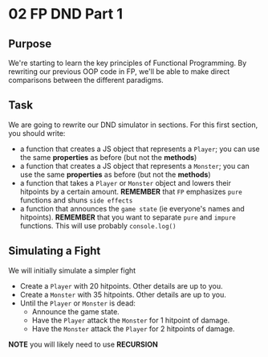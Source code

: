 # 02 FP DND Part 1

## Purpose

We're starting to learn the key principles of Functional Programming. By rewriting our previous OOP code in FP, we'll be able to make direct comparisons between the different paradigms.

## Task

We are going to rewrite our DND simulator in sections. For this first section, you should write:

- a function that creates a JS object that represents a `Player`; you can use the same **properties** as before (but not the **methods**)
- a function that creates a JS object that represents a `Monster`; you can use the same **properties** as before (but not the **methods**)
- a function that takes a `Player` or `Monster` object and lowers their hitpoints by a certain amount. **REMEMBER** that `FP` emphasizes `pure` functions and shuns `side effects`
- a function that announces the `game state` (ie everyone's names and hitpoints). **REMEMBER** that you want to separate `pure` and `impure` functions. This will use probably `console.log()`

## Simulating a Fight

We will initially simulate a simpler fight

- Create a `Player` with 20 hitpoints. Other details are up to you.
- Create a `Monster` with 35 hitpoints. Other details are up to you.
- Until the `Player` or `Monster` is dead:
  - Announce the game state.
  - Have the `Player` attack the `Monster` for 1 hitpoint of damage.
  - Have the `Monster` attack the `Player` for 2 hitpoints of damage.

**NOTE** you will likely need to use **RECURSION**
